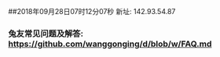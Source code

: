 ##2018年09月28日07时12分07秒 新址: 142.93.54.87
### 兔友常见问题及解答: https://github.com/wanggonging/d/blob/w/FAQ.md

